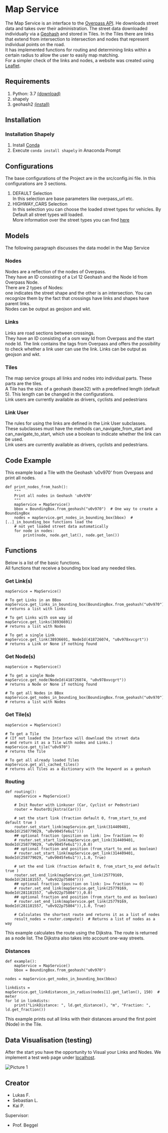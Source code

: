 [Picture 1]: doc/images/webPage1.jpg  "Visualisation of Links and Nodes"
[Picture 2]: doc/images/webPage.jpg  "Visualisation of Routing"
[Picture 3]: doc/images/webPage3.jpg  "Visualisation of Link Distance"

# Map Service
The Map Service is an interface to the [Overpass API](https://wiki.openstreetmap.org/wiki/Overpass_API). 
He downloads street data and takes over their administration. 
The street data downloaded individually via a [Geohash](https://en.wikipedia.org/wiki/Geohash) and stored in Tiles. 
In the Tiles there are links that extend from intersection to intersection and nodes that represent individual points on the road.  
It has implemented functions for routing and determining links within a certain radius to allow the user to easily map matching.  
For a simpler check of the links and nodes, a website was created using [Leaflet](https://leafletjs.com/). 

## Requirements
1. Python: 3.7 [(download)](https://www.python.org/downloads/)
2. shapely
3. geohash2 [(install)](https://pypi.org/project/geohash2/)

## Installation


### Installation Shapely
1. Install [Conda](https://docs.conda.io/en/latest/miniconda.html )
2. Execute <code>conda install shapely</code> in Anaconda Prompt

## Configurations
The base configurations of the Project are in the src/config.ini file.
In this configurations are 3 sections.
1. DEFAULT Selection  
In this selection are base parameters like overpass_url etc.
2. HIGHWAY_CARS Selection  
In this selection you can choose the loaded street types for vehicles.
By Default all street types will loaded.  
More information over the street types you can find [here](https://wiki.openstreetmap.org/wiki/Key:highway#Special_road_types)  
 
## Models
The following paragraph discusses the data model in the Map Service

### Nodes
Nodes are a reflection of the nodes of Overpass.  
They have an ID consisting of a Lvl 12 Geohash and the Node Id from Overpass Node.  
There are 2 types of Nodes:  
one indicates the street shape and the other is an intersection.
You can recognize them by the fact that crossings have links and shapes have parent links.  
Nodes can be output as geojson and wkt.

### Links
Links are road sections between crossings.  
They have an ID consisting of a osm way Id from Overpass and the start node Id.
The link contains the tags from Overpass and offers the possibility to check whether a link user can use the link.
Links can be output as geojson and wkt.

### Tiles
The map service groups all links and nodes into individual parts. These parts are the tiles.  
A Tile has the size of a geohash (base32) with a predefined length (default 5). 
This length can be changed in the configurations.  
Link users are currently available as drivers, cyclists and pedestrians

### Link User
The rules for using the links are defined in the Link User subclasses.  
These subclasses must have the methods can_navigate_from_start and can_navigate_to_start, which use a boolean to indicate whether the link can be used.  
Link users are currently available as drivers, cyclists and pedestrians.

## Code Example
This example load a Tile with the Geohash 'u0v970' from Overpass and print all nodes. 

    def print_nodes_from_hash():
        """
        Print all nodes in Geohash 'u0v970'
        """
        mapService = MapService()
        bbox = BoundingBox.from_geohash("u0v970")  # One way to create a BoundingBox
        nodes = mapService.get_nodes_in_bounding_box(bbox)  # [..]_in_bounding_box functions load the
        # not yet loaded street data automatically
        for node in nodes:
            print(node, node.get_lat(), node.get_lon())
            
## Functions
Below is a list of the basic functions.  
All functions that receive a bounding box load any needed tiles.

### Get Link(s) 

    mapService = MapService()
    
    # To get Links in an BBox
    mapService.get_links_in_bounding_box(BoundingBox.from_geohash("u0v970"))
    # returns a list with links
    
    # To get Links with osm way id
    mapService.get_links(38936691)
    # returns a list with Nodes

    # To get a single Link
    mapService.get_link(38936691, NodeId(418726074, "u0v978xvcgrt"))
    # returns a Link or None if nothing found

### Get Node(s) 
    mapService = MapService()
    
    # To get a single Node
    mapService.get_node(NodeId(418726074, "u0v978xvcgrt"))
    # returns a Node or None if nothing found

    # To get all Nodes in BBox
    mapService.get_nodes_in_bounding_box(BoundingBox.from_geohash("u0v970"))
    # returns a list with Nodes
    
###  Get Tile(s)
    mapService = MapService()
    
    # To get a Tile
    # (If not loaded the Interface will download the street data 
    # and return it as a Tile with nodes and Links.)
    mapService.get_tile("u0v970")
    # returns the Tile
    
    # To get all already loaded Tiles
    mapService.get_all_cached_tiles()
    # returns all Tiles as a dictionary with the keyword as a geohash

### Routing
    
    def routing():
        mapService = MapService()
        
        # Init Router with Linkuser (Car, Cyclist or Pedestrian)
        router = RouterDijkstra(Car())
    
        # set the start link (fraction default 0, from_start_to_end default true )
        router.set_start_link(mapService.get_link(314409401, NodeId(258779029, "u0v9045fe6u1")))
        ## optional fraction (position on link: 1>= fraction >= 0)
        # router.set_start_link(mapService.get_link(314409401, NodeId(258779029, "u0v9045fe6u1")),0.0)
        ## optional fraction and position (from_start_to_end as boolean)
        # router.set_start_link(mapService.get_link(314409401, NodeId(258779029, "u0v9045fe6u1")),1.0, True)
    
        # set the end link (fraction default 0, from_start_to_end default true )
        router.set_end_link(mapService.get_link(25779169, NodeId(281181557, "u0v922p75804")))
        ## optional fraction (position on link: 1>= fraction >= 0)
        # router.set_end_link(mapService.get_link(25779169, NodeId(281181557, "u0v922p75804")),0.0)
        ## optional fraction and position (from_start_to_end as boolean)
        # router.set_end_link(mapService.get_link(25779169, NodeId(281181557, "u0v922p75804")),1.0, True)
    
        # Calculates the shortest route and returns it as a list of nodes
        result_nodes = router.compute()  # Returns a list of nodes as a way
This example calculates the route using the Dijkstra. 
The route is returned as a node list. 
The Dijkstra also takes into account one-way streets. 
    
### Distances
    
    def example():
        mapService = MapService()
        bbox = BoundingBox.from_geohash("u0v970")

    nodes = mapService.get_nodes_in_bounding_box(bbox)

    linkdists = mapService.get_linkdistances_in_radius(nodes[1].get_latlon(), 150)  # meter
    for ld in linkdists:
        print("LinkDistance: ", ld.get_distance(), "m", "Fraction: ", ld.get_fraction())

This example prints out all links with their distances around the first point (Node) in the Tile.
    
## Data Visualisation (testing)
After the start you have the opportunity to Visual your Links and Nodes. 
We implement a test web page under [localhost](http://http://localhost:5000/). 

![Picture 1]


## Creator
  
- Lukas F.
- Sebastian L.
- Kai P.  

Supervisor:  
- Prof. Beggel  
